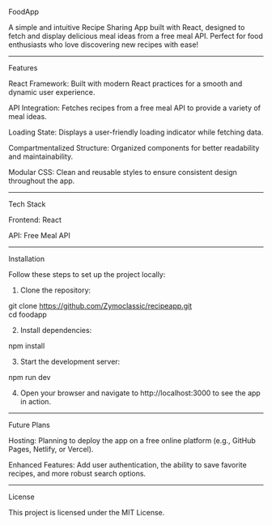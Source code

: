 FoodApp

A simple and intuitive Recipe Sharing App built with React, designed to fetch and display delicious meal ideas from a free meal API. Perfect for food enthusiasts who love discovering new recipes with ease!
____________________________________________
Features

React Framework: Built with modern React practices for a smooth and dynamic user experience.

API Integration: Fetches recipes from a free meal API to provide a variety of meal ideas.

Loading State: Displays a user-friendly loading indicator while fetching data.

Compartmentalized Structure: Organized components for better readability and maintainability.

Modular CSS: Clean and reusable styles to ensure consistent design throughout the app.
____________________________________________

Tech Stack

Frontend: React

API: Free Meal API
____________________________________________

Installation

Follow these steps to set up the project locally:

1. Clone the repository:

git clone https://github.com/Zymoclassic/recipeapp.git  
cd foodapp


2. Install dependencies:

npm install


3. Start the development server:

npm run dev


4. Open your browser and navigate to http://localhost:3000 to see the app in action.

____________________________________________

Future Plans

Hosting: Planning to deploy the app on a free online platform (e.g., GitHub Pages, Netlify, or Vercel).

Enhanced Features: Add user authentication, the ability to save favorite recipes, and more robust search options.

____________________________________________
License

This project is licensed under the MIT License.
